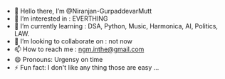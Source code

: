 - 👋 Hello there, I’m @Niranjan-GurpaddevarMutt
- 👀 I’m interested in : EVERTHING
- 🌱 I’m currently learning : DSA, Python, Music, Harmonica, AI, Politics, LAW.
- 💞️ I’m looking to collaborate on : not now
- 📫 How to reach me : ngm.inthe@gmail.com
- 😄 Pronouns: Urgensy on time
- ⚡ Fun fact: I don't like any thing those are easy ...

<!---
Niranjan-9078/Niranjan-9078 is a ✨ special ✨ repository because its `README.md` (this file) appears on your GitHub profile.
You can click the Preview link to take a look at your changes.
--->
